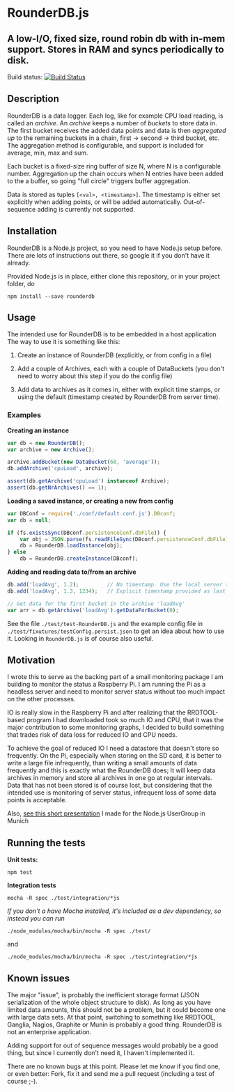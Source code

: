 # RounderDB.js
## A low-I/O, fixed size, round robin db with in-mem support. Stores in RAM and syncs periodically to disk.

Build status: [![Build Status](https://travis-ci.org/aweijnitz/RounderDB.js.png)](https://travis-ci.org/aweijnitz/RounderDB.js)

## Description
RounderDB is a data logger. Each log, like for example CPU load reading, is called an *archive*. An *archive* keeps a number of *buckets* to store data in. The first bucket receives the added data points and data is then *aggregated up* to the remaining buckets in a chain, first -> second -> third bucket, etc. The aggregation method is configurable, and support is included for average, min, max and sum. 

Each bucket is a fixed-size ring buffer of size N, where N is a configurable number. Aggregation up the chain occurs when N entries have been added to the a buffer, so going "full circle" triggers buffer aggregation.

Data is stored as tuples `[<val>, <timestamp>]`. The timestamp is either set explicitly when adding points, or will be added automatically. Out-of-sequence adding is currently not supported. 

## Installation
RounderDB is a Node.js project, so you need to have Node.js setup before. There are lots of instructions out there, so google it if you don't have it already. 

Provided Node.js is in place, either clone this repository, or in your project folder, do

	npm install --save rounderdb

## Usage
The intended use for RounderDB is to be embedded in a host application The way to use it is something like this:

1. Create an instance of RounderDB (explicitly, or from config in a file)

2. Add a couple of Archives, each with a couple of DataBuckets (you don't need to worry about this step if you do the config file)

3. Add data to archives as it comes in, either with explicit time stamps, or using the default (timestamp created by RounderDB from server time).

### Examples

__Creating an instance__
```javascript
var db = new RounderDB();
var archive = new Archive();

archive.addBucket(new DataBucket(60, 'average'));
db.addArchive('cpuLoad', archive);

assert(db.getArchive('cpuLoad') instanceof Archive);
assert(db.getNrArchives() == 1);
```
__Loading a saved instance, or creating a new from config__
```javascript
var DBConf = require('./conf/default.conf.js').DBconf;
var db = null;

if (fs.existsSync(DBconf.persistenceConf.dbFile)) {
    var obj = JSON.parse(fs.readFileSync(DBconf.persistenceConf.dbFile));
    db = RounderDB.loadInstance(obj);
} else
    db = RounderDB.createInstance(DBconf);
```

__Adding and reading data to/from an archive__
```javascript
db.add('loadAvg', 1.2);         // No timestamp. Use the local server time
db.add('loadAvg', 1.3, 1234);   // Explicit timestamp provided as last arg

// Get data for the first bucket in the archive 'loadAvg'
var arr = db.getArchive('loadAvg').getDataForBucket(0);
```

See the file `./test/test-RounderDB.js` and the example config file in `./test/fixutures/testConfig.persist.json` to get an idea about how to use it. Looking in `RounderDB.js` is of course also useful.

## Motivation
I wrote this to serve as the backing part of a small monitoring package I am building to monitor the status a Raspberry Pi. I am running the Pi as a headless server and need to monitor server status without too much impact on the other processes. 

IO is really slow in the Raspberry Pi and after realizing that the RRDTOOL-based program I had downloaded took so much IO and CPU, that it was the major contribution to some monitoring graphs, I decided to build something that trades risk of data loss for reduced IO and CPU needs. 

To achieve the goal of reduced IO I need a datastore that doesn't store so frequently. On the Pi, especially when storing on the SD card, it is better to write a large file infrequently, than writing a small amounts of data frequently and this is exactly what the RounderDB does; It will keep data archives in memory and store all archives in one go at regular intervals. Data that has not been stored is of course lost, but considering that the intended use is monitoring of server status, infrequent loss of some data points is acceptable.

Also, [see this short presentation](http://mildly-interesting.info/slides/MUCNodeJsUG/10-Oct-2013-RounderDB.html) I made for the Node.js UserGroup in Munich


## Running the tests
**Unit tests:** 

	npm test

**Integration tests** 

	mocha -R spec ./test/integration/*js

*If you don't a have Mocha installed, it's included as a dev dependency, so instead you can run*

	./node_modules/mocha/bin/mocha -R spec ./test/

and

	./node_modules/mocha/bin/mocha -R spec ./test/integration/*js


## Known issues
The major "issue", is probably the inefficient storage format (JSON serialization of the whole object structure to disk). As long as you have limited data amounts, this should not be a problem, but it could become one with large data sets. At that point, switching to something like RRDTOOL, Ganglia, Nagios, Graphite or Munin is probably a good thing. RounderDB is not an enterprise application.

Adding support for out of sequence messages would probably be a good thing, but since I currently don't need it, I haven't implemented it.

There are no known bugs at this point. Please let me know if you find one, or even better: Fork, fix it and send me a pull request (including a test of course ;-).
